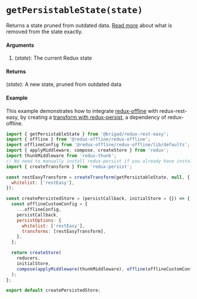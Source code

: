 # `getPersistableState(state)`

Returns a state pruned from outdated data. [Read more](../principles/persistence.md) about what is removed from the state exactly.

#### Arguments

1.  (_state_): The current Redux state

#### Returns

(_state_): A new state, pruned from outdated data

#### Example

This example demonstrates how to integrate [redux-offline](https://github.com/redux-offline/redux-offline) with redux-rest-easy, by creating a [transform with redux-persist](https://github.com/rt2zz/redux-persist#transforms), a dependency of redux-offline.

```js
import { getPersistableState } from '@brigad/redux-rest-easy';
import { offline } from '@redux-offline/redux-offline';
import offlineConfig from '@redux-offline/redux-offline/lib/defaults';
import { applyMiddleware, compose, createStore } from 'redux';
import thunkMiddleware from 'redux-thunk';
// No need to manually install redux-persist if you already have installed redux-offline
import { createTransform } from 'redux-persist';

const restEasyTransform = createTransform(getPersistableState, null, {
  whitelist: ['restEasy'],
});

const createPersistedStore = (persistCallback, initialStore = {}) => {
  const offlineCustomConfig = {
    ...offlineConfig,
    persistCallback,
    persistOptions: {
      whitelist: ['restEasy'],
      transforms: [restEasyTransform],
    },
  };

  return createStore(
    reducers,
    initialStore,
    compose(applyMiddleware(thunkMiddleware), offline(offlineCustomConfig)),
  );
};

export default createPersistedStore;
```
